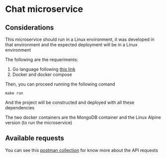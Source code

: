 # Chat microservice

## Considerations


This microservice should run in a Linux environment, it was developed in that environment and the expected deployment will be in a Linux environment

The following are the requeriments:

1. Go language following [this link](https://go.dev/dl/) 
2. Docker and docker compose

Then, you can proceed running the following comand

`make run`

And the project will be constructed and deployed with all these dependencies

The two docker containers are the MongoDB container and the Linux Alpine version (to run the microservice)

## Available requests
You can see this [postman collection](https://go.postman.co/workspace/Swarch_2022i~d921e027-7017-4779-b2f2-ba52b8ef7870/collection/18249068-3a7481db-e96a-45e5-808a-47c5ad58f2b2?action=share&creator=18249068) for know more about the API requests
